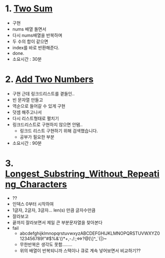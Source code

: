 # 1. <a href="https://leetcode.com/problems/two-sum/">Two Sum</a>
- 구현
- nums 배열 돌면서
- 다시 nums배열을 반복하며
- 두 수의 합이 같으면
- index를 바로 반환해준다.
- done.
- 소요시간 : 30분

# 2. <a href="https://leetcode.com/problems/add-two-numbers/">Add Two Numbers</a>
- 구현 근데 링크드리스트를 곁들인..
- 빈 문자열 만들고
- 역순으로 들어갈 수 있게 구현
- 덧셈 해주고나서
- 다시 리스트형태로 펼치기
- 링크드리스트로 구현하지 않으면 안됌..
  - 링크드 리스트 구현하기 위해 검색했습니다.
  - 공부가 필요한 부분
- 소요시간 : 90분

# 3. <a href="https://leetcode.com/problems/longest-substring-without-repeating-characters/">Longest_Substring_Without_Repeating_Characters</a>
- ??
- 인덱스 0부터 시작하여
- 1글자, 2글자, 3글자... len(s) 만큼 글자수만큼
- 잘라보고
- 끝까지 잘라보면서 제일 큰 부분문자열을 찾아본다
- fail
  - abcdefghijklmnopqrstuvwxyzABCDEFGHIJKLMNOPQRSTUVWXYZ0123456789!\"#$%&'()*+,-./:;<=>?@[\\]^_`{|}~
  - 무한반복은 생각도 못함........
  - 위의 배열이 반복되니까 스택이나 큐로 계속 넣어보면서 비교하기??